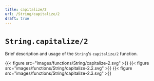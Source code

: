 ```yaml
---
title: capitalize/2
url: /String/capitalize/2
draft: true
---
```


# `String.capitalize/2`
Brief description and usage of the `String`'s `capitalize/2` function.

{{< figure src="images/functions/String/capitalize-2.svg" >}}
{{< figure src="images/functions/String/capitalize-2.2.svg" >}}
{{< figure src="images/functions/String/capitalize-2.3.svg" >}}
